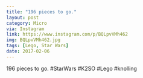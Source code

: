 ```yaml
---
title: "196 pieces to go."
layout: post
category: Micro
via: Instagram
link: https://www.instagram.com/p/BQLpvVMh462
img: BQLpvVMh462.jpg
tags: [Lego, Star Wars]
date: 2017-02-06
---
```

196 pieces to go. 
#StarWars #K2SO #Lego #knolling